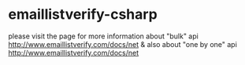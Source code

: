 # emaillistverify-csharp

please visit the page for more information about "bulk" api http://www.emaillistverify.com/docs/net
& also about "one by one" api http://www.emaillistverify.com/docs/net
